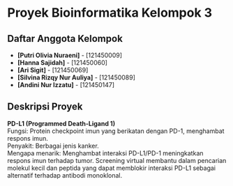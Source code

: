 # Proyek Bioinformatika Kelompok 3

## Daftar Anggota Kelompok

- **[Putri Olivia Nuraeni]** - [121450009]
- **[Hanna Sajidah]** - [121450060]
- **[Ari Sigit]** - [121450069]
- **[Silvina Rizqy Nur Auliya]** - [121450089]
- **[Andini Nur Izzatu]** - [121450147]

## Deskripsi Proyek
**PD-L1 (Programmed Death-Ligand 1)**\
Fungsi: Protein checkpoint imun yang berikatan dengan PD-1, menghambat respons imun.\
Penyakit: Berbagai jenis kanker.\
Mengapa menarik: Menghambat interaksi PD-L1/PD-1 meningkatkan respons imun terhadap tumor. Screening virtual membantu dalam pencarian molekul kecil dan peptida yang dapat memblokir interaksi PD-L1 sebagai alternatif terhadap antibodi monoklonal.
